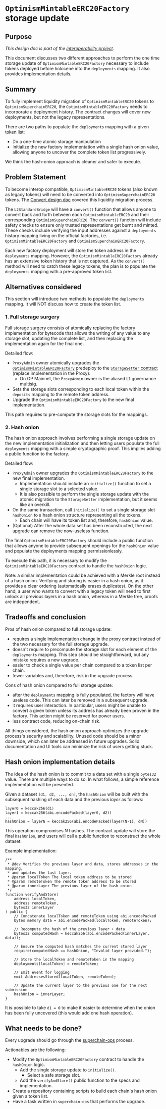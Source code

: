 # `OptimismMintableERC20Factory` storage update
## Purpose

*This design doc is part of the [Interoperability project](https://github.com/ethereum-optimism/optimism/issues/10899).*

This document discusses two different approaches to perform the one time storage update of `OptimismMintableERC20Factory` necessary to include tokens deployed before holocene into the `deployments` mapping. It also provides implementation details.

## Summary

To fully implement liquidity migration of `OptimismMintableERC20` tokens to `OptimismSuperchainERC20`, the `OptimismMintableERC20Factory` needs to incorporate a deployment history. The contract changes will cover new deployments, but not the legacy representations. 

There are two paths to populate the `deployments` mapping with a given token list:
- Do a one-time atomic storage manipulation
- Initialize the new factory implementation with a single hash onion value, allowing anyone to uncover the complete token list progressively.

We think the hash-onion approach is cleaner and safer to execute.


## Problem Statement

To become interop compatible, `OptimismMintableERC20` tokens (also known as legacy tokens) will need to be converted into `OptimismSuperchainERC20` tokens. The [Convert design doc](convert.md) covered this liquidity migration process.  

The `L2StandardBridge` will have a `convert()` function that allows anyone to convert back and forth between each `OptimismMintableERC20` and their corresponding `OptimismSuperchainERC20`. The `convert()` function will include safety checks to ensure only trusted representations get burnt and minted. These checks include verifying the input addresses against a `deployments` history mapping living on the official factories, i.e. `OptimismMintableERC20Factory` and `OptimismSuperchainERC20Factory`. 

Each new factory deployment will store the token address in the `deployments` mapping. However, the `OptimismMintableERC20Factory` already has an extensive token history that is not captured. As the `convert()` method will need to catch these legacy tokens, the plan is to populate the `deployments` mapping with a pre-approved token list.

## Alternatives considered

This section will introduce two methods to populate the `deployments` mapping. It will NOT discuss how to create the token list.

### 1. Full storage surgery
Full storage surgery consists of atomically replacing the factory implementation for bytecode that allows the writing of any value to any storage slot, updating the complete list, and then replacing the implementation again for the final one.

Detailed flow:
- `ProxyAdmin` owner atomically upgrades the [`OptimismMintableERC20Factory`](https://github.com/ethereum-optimism/optimism/blob/develop/packages/contracts-bedrock/src/universal/OptimismMintableERC20Factory.sol) predeploy to the [`StorageSetter` contract](https://github.com/ethereum-optimism/optimism/blob/develop/packages/contracts-bedrock/src/universal/StorageSetter.sol) (replace implementation in the Proxy).
	- On OP Mainnet, the `ProxyAdmin` owner is the aliased L1 governance multisig.
- Sets the storage slots corresponding to each local token within the `deposits` mapping to the remote token address.  
- Upgrade the `OptimismMintableERC20Factory` to the new final implementation.

This path requires to pre-compute the storage slots for the mappings.

### 2. Hash onion
The hash onion approach involves performing a single storage update on the new implementation initialization and then letting users populate the full `deployments` mapping with a simple cryptographic proof. This implies adding a public function to the factory.

Detailed flow:
- `ProxyAdmin` owner upgrades the `OptimismMintableERC20Factory` to the new final implementation.
	- Implementation should include an `initialize()` function to set a single storage slot to a selected value.
	- It is also possible to perform the single storage update with the atomic migration to the `StorageSetter` implementation, but it seems like an overkill.
- On the same transaction, call `initialize()` to set a single storage slot `hashOnion` to a hash onion structure representing all the tokens.
    - Each chain will have its token list and, therefore, `hashOnion` value.
- (Optional) After the whole data set has been reconstructed, the next upgrade can remove the now-useless function.

The final `OptimismMintableERC20Factory` should include a public function that allows anyone to provide subsequent openings for the `hashOnion` value and populate the deployments mapping permissionlessly. 

To execute this path, it is necessary to modify the `OptimismMintableERC20Factory` contract to handle the `hashOnion` logic.

Note: a similar implementation could be achieved with a Merkle root instead of a hash onion. Verifying and storing is easier in a hash onion, as it provides a clear ordering (automatically erases duplicates). On the other hand, a user who wants to convert with a legacy token will need to first unlock all previous layers in a hash onion, whereas in a Merkle tree, proofs are independent.

## Tradeoffs and conclusion
Pros of hash onion compared to full storage update:
- requires a single implementation change in the proxy contract instead of the two necessary for the full storage upgrade.
- doesn't require to precompute the storage slot for each element of the `deployments` mapping. This step should be straightforward, but any mistake requires a new upgrade.
- easier to check a single value per chain compared to a token list per chain. 
- fewer variables and, therefore, risk in the upgrade process.

Cons of hash onion compared to full storage update:
- after the `deployments` mapping is fully populated, the factory will have useless code. This can later be removed in a subsequent upgrade.
- it requires user interaction. In particular, users might be unable to convert a given token unless its address has already been proven in the factory. This action might be reserved for power users.
- less contract code, reducing on-chain risk.

All things considered, the hash onion approach optimizes the upgrade process's security and scalability. Unused code should be a minor downside, which can later be addressed in future upgrades. Solid documentation and UI tools can minimize the risk of users getting stuck. 

## Hash onion implementation details
The idea of the hash onion is to commit to a data set with a single `bytes32` value. There are multiple ways to do so. In what follows, a simple reference implementation will be presented.

Given a dataset `[d1, d2, ..., dn]`, the `hashOnion` will be built with the subsequent hashing of each data and the previous *layer* as follows:
```
layer0 = keccak256(d1)
layer1 = keccak256(abi.encodePacked(layer0, d2))
...
hashOnion = layerN = keccak256(abi.encodePacked(layer(N-1), dN))
```

This operation compromises $N$ hashes. 
The contract update will store the final `hashOnion`, and users will call a public function to reconstruct the whole dataset.

Example implementation:
```solidity
/**
 * @dev Verifies the previous layer and data, stores addresses in the mapping,
 * and updates the last layer.
 * @param localToken The local token address to be stored
 * @param remoteToken The remote token address to be stored
 * @param innerLayer The previous layer of the hash onion
 */
function verifyAndStore(
	address localToken,
	address remoteToken,
	bytes32 innerLayer
) public {
	// Concatenate localToken and remoteToken using abi.encodePacked
	bytes memory data = abi.encodePacked(localToken, remoteToken);

	// Recompute the hash of the previous layer + data
	bytes32 computedHash = keccak256(abi.encodePacked(innerLayer, data));

	// Ensure the computed hash matches the current stored layer
	require(computedHash == hashOnion, "Invalid layer provided.");

	// Store the localToken and remoteToken in the mapping
	deployments[localToken] = remoteToken;

	// Emit event for logging
	emit AddressesStored(localToken, remoteToken);

	// Update the current layer to the previous one for the next submission
	hashOnion = innerLayer;
}
```

It is possible to take `d1 = 0` to make it easier to determine when the onion has been fully uncovered (this would add one hash operation).

## What needs to be done?

Every upgrade should go through the [superchain-ops](https://github.com/ethereum-optimism/superchain-ops) process. 

Actionables are the following:
- Modify the `OptimismMintableERC20Factory` contract to handle the `hashOnion` logic.
	- Add the single storage update to `initialize()`.
		- Select a safe storage slot.
	- Add the `verifyAndStore()` public function to the specs and implementation.
- Create a repository containing scripts to build each chain's hash onion given a token list. 
- Have a task written in `superchain-ops` that performs the upgrade. 